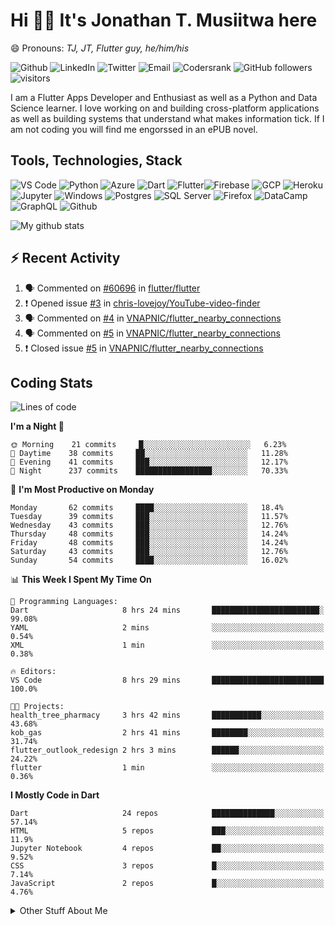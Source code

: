 # Hi 👋🏾 It's Jonathan T. Musiitwa here 

😄 Pronouns: *TJ, JT, Flutter guy, he/him/his*

![Github](https://img.shields.io/badge/TJonathan-lightgrey?style=social&logo=github&link=https://github.com/TJMusiitwa) ![LinkedIn](https://img.shields.io/badge/Jonathan_Musiitwa-lightgrey?style=social&logo=linkedin&link=https://www.linkedin.com/in/jonathan-musiitwa-a1107610a/) ![Twitter](https://img.shields.io/badge/TJMusiitwa-lightgrey?style=social&logo=twitter&link=https%3A%2F%2Ftwitter.com%2FTJMusiitwa) ![Email](https://img.shields.io/badge/jonamusiitwa-lightgrey?style=social&logo=microsoft-outlook&link=mailto:jonamusiitwa@outlook.com) ![Codersrank](https://img.shields.io/badge/TJMusiitwa-lightgrey?style=social&logo=codersrank&link=https://profile.codersrank.io/user/tjmusiitwa/) ![GitHub followers](https://img.shields.io/github/followers/TJMusiitwa?style=social)  ![visitors](https://visitor-badge.glitch.me/badge?page_id=TJMusiitwa.TJMusiitwa)




I am a Flutter Apps Developer and Enthusiast as well as a Python and Data Science learner. I love working on and building cross-platform applications as well as building systems that understand what makes information tick. If I am not coding you will find me engorssed in an ePUB novel.

## Tools, Technologies, Stack

![VS Code](https://img.shields.io/badge/VS_Code-blue?style=for-the-badge&logo=visual-studio-code) ![Python](https://img.shields.io/badge/Python-lightgrey?style=for-the-badge&logo=python) ![Azure](https://img.shields.io/badge/Microsoft_Azure-lightblue?style=for-the-badge&logo=microsoft-azure) ![Dart](https://img.shields.io/badge/Dart-informational?style=for-the-badge&logo=dart) ![Flutter](https://img.shields.io/badge/Flutter-informational?style=for-the-badge&logo=flutter)![Firebase](https://img.shields.io/badge/Firebase-yellow?style=for-the-badge&logo=firebase&)  ![GCP](https://img.shields.io/badge/Google_Cloud-lightgrey?style=for-the-badge&logo=google-cloud) ![Heroku](https://img.shields.io/badge/Heroku-purple?style=for-the-badge&logo=heroku)  ![Jupyter](https://img.shields.io/badge/Jupyter-lightgrey?style=for-the-badge&logo=jupyter) ![Windows](https://img.shields.io/badge/Windows-lightblue?style=for-the-badge&logo=windows) ![Postgres](https://img.shields.io/badge/Postgresql-black?style=for-the-badge&logo=postgresql) ![SQL Server](https://img.shields.io/badge/SQL_Server-red?style=for-the-badge&logo=microsoft-sql-server) ![Firefox](https://img.shields.io/badge/Firefox-important?style=for-the-badge&logo=firefox-browser&logoColor=white) ![DataCamp](https://img.shields.io/badge/Datacamp-lightgrey?style=for-the-badge&logo=datacamp) ![GraphQL](https://img.shields.io/badge/GraphQL-magenta?style=for-the-badge&logo=graphql) ![Github](https://img.shields.io/badge/Github-black?style=for-the-badge&logo=github)

![My github stats](https://github-readme-stats.vercel.app/api?username=TJMusiitwa&show_icons=true&count_private=true&theme=radical)

## ⚡ Recent Activity
<!--START_SECTION:activity-->
1. 🗣 Commented on [#60696](https://github.com/flutter/flutter/issues/60696) in [flutter/flutter](https://github.com/flutter/flutter)
2. ❗️ Opened issue [#3](https://github.com/chris-lovejoy/YouTube-video-finder/issues/3) in [chris-lovejoy/YouTube-video-finder](https://github.com/chris-lovejoy/YouTube-video-finder)
3. 🗣 Commented on [#4](https://github.com/VNAPNIC/flutter_nearby_connections/issues/4) in [VNAPNIC/flutter_nearby_connections](https://github.com/VNAPNIC/flutter_nearby_connections)
4. 🗣 Commented on [#5](https://github.com/VNAPNIC/flutter_nearby_connections/issues/5) in [VNAPNIC/flutter_nearby_connections](https://github.com/VNAPNIC/flutter_nearby_connections)
5. ❗️ Closed issue [#5](https://github.com/VNAPNIC/flutter_nearby_connections/issues/5) in [VNAPNIC/flutter_nearby_connections](https://github.com/VNAPNIC/flutter_nearby_connections)
<!--END_SECTION:activity-->

## Coding Stats
<!--START_SECTION:waka-->
![Lines of code](https://img.shields.io/badge/From%20Hello%20World%20I%27ve%20Written-5.4%20million%20lines%20of%20code-blue)

**I'm a Night 🦉** 

```text
🌞 Morning    21 commits     █░░░░░░░░░░░░░░░░░░░░░░░░   6.23% 
🌆 Daytime    38 commits     ██░░░░░░░░░░░░░░░░░░░░░░░   11.28% 
🌃 Evening    41 commits     ███░░░░░░░░░░░░░░░░░░░░░░   12.17% 
🌙 Night      237 commits    █████████████████░░░░░░░░   70.33%

```
📅 **I'm Most Productive on Monday** 

```text
Monday       62 commits     ████░░░░░░░░░░░░░░░░░░░░░   18.4% 
Tuesday      39 commits     ███░░░░░░░░░░░░░░░░░░░░░░   11.57% 
Wednesday    43 commits     ███░░░░░░░░░░░░░░░░░░░░░░   12.76% 
Thursday     48 commits     ███░░░░░░░░░░░░░░░░░░░░░░   14.24% 
Friday       48 commits     ███░░░░░░░░░░░░░░░░░░░░░░   14.24% 
Saturday     43 commits     ███░░░░░░░░░░░░░░░░░░░░░░   12.76% 
Sunday       54 commits     ████░░░░░░░░░░░░░░░░░░░░░   16.02%

```


📊 **This Week I Spent My Time On** 

```text
💬 Programming Languages: 
Dart                     8 hrs 24 mins       ████████████████████████░   99.08% 
YAML                     2 mins              ░░░░░░░░░░░░░░░░░░░░░░░░░   0.54% 
XML                      1 min               ░░░░░░░░░░░░░░░░░░░░░░░░░   0.38%

🔥 Editors: 
VS Code                  8 hrs 29 mins       █████████████████████████   100.0%

🐱‍💻 Projects: 
health_tree_pharmacy     3 hrs 42 mins       ███████████░░░░░░░░░░░░░░   43.68% 
kob_gas                  2 hrs 41 mins       ████████░░░░░░░░░░░░░░░░░   31.74% 
flutter_outlook_redesign 2 hrs 3 mins        ██████░░░░░░░░░░░░░░░░░░░   24.22% 
flutter                  1 min               ░░░░░░░░░░░░░░░░░░░░░░░░░   0.36%

```

**I Mostly Code in Dart** 

```text
Dart                     24 repos            ██████████████░░░░░░░░░░░   57.14% 
HTML                     5 repos             ███░░░░░░░░░░░░░░░░░░░░░░   11.9% 
Jupyter Notebook         4 repos             ██░░░░░░░░░░░░░░░░░░░░░░░   9.52% 
CSS                      3 repos             █░░░░░░░░░░░░░░░░░░░░░░░░   7.14% 
JavaScript               2 repos             █░░░░░░░░░░░░░░░░░░░░░░░░   4.76%

```



<!--END_SECTION:waka-->

<details>
  <summary>Other Stuff About Me</summary>
  
- Preference for e-books over physical books.
  
 - While Coding, Listening Music and developing useful code. ⭐️
  
  - Reading Novels, Action and Adventure, Autobiography & Biography, Comics, Detective and Mystery, Fantasy, Romance, Sci-Fi...pretty much if you know my novel genres, you already know all my movie and tv genres as well. 😉
  
  - I have a surprising affinity for musical artisits whose names start with the letter '**J**'.
  - A big Formula 1 🏎 fan...a great need for speed. Go Team **MercedesAMG**
 </details>
